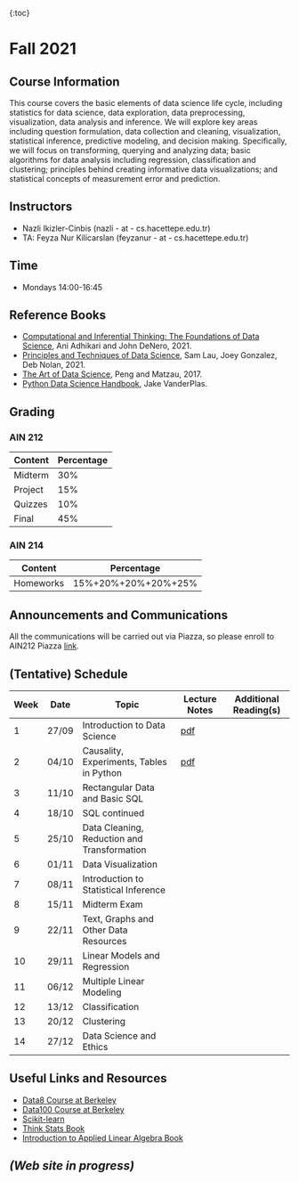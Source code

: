 {:toc}

# Fall 2021 

## Course Information
This course covers the basic elements of data science life cycle, including statistics for data science, data exploration, data preprocessing, visualization, data analysis and inference. We will explore key areas including question formulation, data collection and cleaning, visualization, statistical inference, predictive modeling, and decision making. Specifically, we will focus on transforming, querying and analyzing data; basic algorithms for data analysis including regression, classification and clustering; principles behind creating informative data visualizations; and statistical concepts of measurement error and prediction.

## Instructors
- Nazli Ikizler-Cinbis (nazli - at - cs.hacettepe.edu.tr) 
- TA: Feyza Nur Kilicarslan (feyzanur - at - cs.hacettepe.edu.tr)

## Time
- Mondays 14:00-16:45


## Reference Books
  - [Computational and Inferential Thinking: The Foundations of Data Science](https://inferentialthinking.com/chapters/intro.html), Ani Adhikari and John DeNero, 2021.
  - [Principles and Techniques of Data Science](http://www.textbook.ds100.org/intro.html), Sam Lau, Joey Gonzalez, Deb Nolan, 2021.
  - [The Art of Data Science](https://bookdown.org/rdpeng/artofdatascience/), Peng and Matzau, 2017.
  - [Python Data Science Handbook](https://jakevdp.github.io/PythonDataScienceHandbook/), Jake VanderPlas.

## Grading

### AIN 212

Content | Percentage
--------- | ----------
Midterm  | 30%
Project | 15% 
Quizzes | 10%
Final | 45%

### AIN 214

Content | Percentage
--------- | ----------
Homeworks  | 15%+20%+20%+20%+25%


## Announcements and Communications
All the communications will be carried out via Piazza, so please enroll to AIN212 Piazza [link](http://piazza.com/hacettepe.edu.tr/fall2021/ain212).

## (Tentative) Schedule

Week | Date | Topic | Lecture Notes | Additional Reading(s)
---------|---------|---------- |--------------|--------------
1 | 27/09 | Introduction to Data Science | [pdf](/resources/lecture1.pdf) |
2 | 04/10 | Causality, Experiments, Tables in Python | [pdf](/resources/lecture2.pdf) | 
3 | 11/10 | Rectangular Data and Basic SQL  | | 
4 | 18/10 | SQL continued | |
5 | 25/10 | Data Cleaning, Reduction and Transformation | |
6 | 01/11 | Data Visualization | |
7 | 08/11 | Introduction to Statistical Inference  | |
8 | 15/11 | Midterm Exam | |
9 | 22/11 | Text, Graphs and Other Data Resources | |
10 | 29/11 | Linear Models and Regression | |
11 | 06/12 | Multiple Linear Modeling | |
12 | 13/12 | Classification | |
13 | 20/12 | Clustering | |
14 | 27/12 | Data Science and Ethics |  |
 

## Useful Links and Resources
- [Data8 Course at Berkeley](http://data8.org/)
- [Data100 Course at Berkeley](https://ds100.org/)
- [Scikit-learn](https://scikit-learn.org/stable/index.html)
- [Think Stats Book](https://greenteapress.com/wp/think-stats-2e/)
- [Introduction to Applied Linear Algebra Book](http://vmls-book.stanford.edu/)

## _(Web site in progress)_
